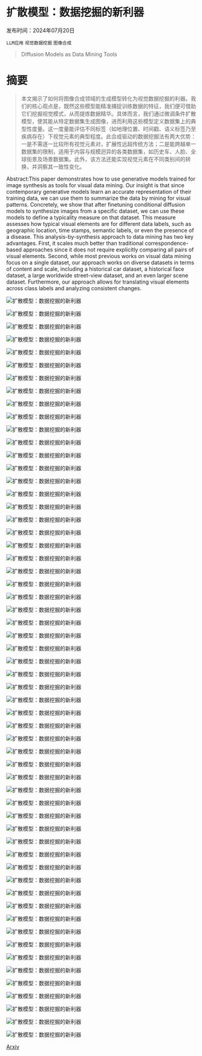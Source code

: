 # 扩散模型：数据挖掘的新利器

发布时间：2024年07月20日

`LLM应用` `视觉数据挖掘` `图像合成`

> Diffusion Models as Data Mining Tools

# 摘要

> 本文揭示了如何将图像合成领域的生成模型转化为视觉数据挖掘的利器。我们的核心观点是，既然这些模型能精准捕捉训练数据的特征，我们便可借助它们挖掘视觉模式，从而提炼数据精华。具体而言，我们通过微调条件扩散模型，使其能从特定数据集生成图像，进而利用这些模型定义数据集上的典型性度量。这一度量能评估不同标签（如地理位置、时间戳、语义标签乃至疾病存在）下视觉元素的典型程度。此合成驱动的数据挖掘法有两大优势：一是不需逐一比较所有视觉元素对，扩展性远超传统方法；二是能跨越单一数据集的限制，适用于内容与规模迥异的各类数据集，如历史车、人脸、全球街景及场景数据集。此外，该方法还能实现视觉元素在不同类别间的转换，并洞察其一致性变化。

> 
Abstract:This paper demonstrates how to use generative models trained for image synthesis as tools for visual data mining. Our insight is that since contemporary generative models learn an accurate representation of their training data, we can use them to summarize the data by mining for visual patterns. Concretely, we show that after finetuning conditional diffusion models to synthesize images from a specific dataset, we can use these models to define a typicality measure on that dataset. This measure assesses how typical visual elements are for different data labels, such as geographic location, time stamps, semantic labels, or even the presence of a disease. This analysis-by-synthesis approach to data mining has two key advantages. First, it scales much better than traditional correspondence-based approaches since it does not require explicitly comparing all pairs of visual elements. Second, while most previous works on visual data mining focus on a single dataset, our approach works on diverse datasets in terms of content and scale, including a historical car dataset, a historical face dataset, a large worldwide street-view dataset, and an even larger scene dataset. Furthermore, our approach allows for translating visual elements across class labels and analyzing consistent changes.
    

![扩散模型：数据挖掘的新利器](../../..//opt/data/Projects/HuggingArxiv/paper_images/2408.02752/Teaser.png)

![扩散模型：数据挖掘的新利器](../../..//opt/data/Projects/HuggingArxiv/paper_images/2408.02752/x1.png)

![扩散模型：数据挖掘的新利器](../../..//opt/data/Projects/HuggingArxiv/paper_images/2408.02752/x2.png)

![扩散模型：数据挖掘的新利器](../../..//opt/data/Projects/HuggingArxiv/paper_images/2408.02752/x3.png)

![扩散模型：数据挖掘的新利器](../../..//opt/data/Projects/HuggingArxiv/paper_images/2408.02752/x4.png)

![扩散模型：数据挖掘的新利器](../../..//opt/data/Projects/HuggingArxiv/paper_images/2408.02752/x5.png)

![扩散模型：数据挖掘的新利器](../../..//opt/data/Projects/HuggingArxiv/paper_images/2408.02752/x6.png)

![扩散模型：数据挖掘的新利器](../../..//opt/data/Projects/HuggingArxiv/paper_images/2408.02752/x7.png)

![扩散模型：数据挖掘的新利器](../../..//opt/data/Projects/HuggingArxiv/paper_images/2408.02752/x8.png)

![扩散模型：数据挖掘的新利器](../../..//opt/data/Projects/HuggingArxiv/paper_images/2408.02752/x9.png)

![扩散模型：数据挖掘的新利器](../../..//opt/data/Projects/HuggingArxiv/paper_images/2408.02752/x10.png)

![扩散模型：数据挖掘的新利器](../../..//opt/data/Projects/HuggingArxiv/paper_images/2408.02752/x11.png)

![扩散模型：数据挖掘的新利器](../../..//opt/data/Projects/HuggingArxiv/paper_images/2408.02752/x12.png)

![扩散模型：数据挖掘的新利器](../../..//opt/data/Projects/HuggingArxiv/paper_images/2408.02752/x13.png)

![扩散模型：数据挖掘的新利器](../../..//opt/data/Projects/HuggingArxiv/paper_images/2408.02752/x14.png)

![扩散模型：数据挖掘的新利器](../../..//opt/data/Projects/HuggingArxiv/paper_images/2408.02752/x15.png)

![扩散模型：数据挖掘的新利器](../../..//opt/data/Projects/HuggingArxiv/paper_images/2408.02752/x16.png)

![扩散模型：数据挖掘的新利器](../../..//opt/data/Projects/HuggingArxiv/paper_images/2408.02752/x17.png)

![扩散模型：数据挖掘的新利器](../../..//opt/data/Projects/HuggingArxiv/paper_images/2408.02752/x18.png)

![扩散模型：数据挖掘的新利器](../../..//opt/data/Projects/HuggingArxiv/paper_images/2408.02752/x19.png)

![扩散模型：数据挖掘的新利器](../../..//opt/data/Projects/HuggingArxiv/paper_images/2408.02752/x20.png)

![扩散模型：数据挖掘的新利器](../../..//opt/data/Projects/HuggingArxiv/paper_images/2408.02752/x21.png)

![扩散模型：数据挖掘的新利器](../../..//opt/data/Projects/HuggingArxiv/paper_images/2408.02752/x22.png)

![扩散模型：数据挖掘的新利器](../../..//opt/data/Projects/HuggingArxiv/paper_images/2408.02752/x23.png)

![扩散模型：数据挖掘的新利器](../../..//opt/data/Projects/HuggingArxiv/paper_images/2408.02752/x24.png)

![扩散模型：数据挖掘的新利器](../../..//opt/data/Projects/HuggingArxiv/paper_images/2408.02752/Frame_120.png)

![扩散模型：数据挖掘的新利器](../../..//opt/data/Projects/HuggingArxiv/paper_images/2408.02752/Frame_126.png)

![扩散模型：数据挖掘的新利器](../../..//opt/data/Projects/HuggingArxiv/paper_images/2408.02752/Group_1.png)

![扩散模型：数据挖掘的新利器](../../..//opt/data/Projects/HuggingArxiv/paper_images/2408.02752/1920__hard_limit_7__top_k_6__min_im_6_ranked.png)

![扩散模型：数据挖掘的新利器](../../..//opt/data/Projects/HuggingArxiv/paper_images/2408.02752/1930__hard_limit_7__top_k_6__min_im_6_ranked.png)

![扩散模型：数据挖掘的新利器](../../..//opt/data/Projects/HuggingArxiv/paper_images/2408.02752/1980__hard_limit_7__top_k_6__min_im_6_ranked.png)

![扩散模型：数据挖掘的新利器](../../..//opt/data/Projects/HuggingArxiv/paper_images/2408.02752/1920__hard_limit_7__top_k_6__min_im_6_ranked.png)

![扩散模型：数据挖掘的新利器](../../..//opt/data/Projects/HuggingArxiv/paper_images/2408.02752/1940__hard_limit_7__top_k_6__min_im_6_ranked.png)

![扩散模型：数据挖掘的新利器](../../..//opt/data/Projects/HuggingArxiv/paper_images/2408.02752/1950__hard_limit_7__top_k_6__min_im_6_ranked.png)

![扩散模型：数据挖掘的新利器](../../..//opt/data/Projects/HuggingArxiv/paper_images/2408.02752/x25.png)

![扩散模型：数据挖掘的新利器](../../..//opt/data/Projects/HuggingArxiv/paper_images/2408.02752/x26.png)

![扩散模型：数据挖掘的新利器](../../..//opt/data/Projects/HuggingArxiv/paper_images/2408.02752/x27.png)

![扩散模型：数据挖掘的新利器](../../..//opt/data/Projects/HuggingArxiv/paper_images/2408.02752/x28.png)

![扩散模型：数据挖掘的新利器](../../..//opt/data/Projects/HuggingArxiv/paper_images/2408.02752/x29.png)

![扩散模型：数据挖掘的新利器](../../..//opt/data/Projects/HuggingArxiv/paper_images/2408.02752/x30.png)

![扩散模型：数据挖掘的新利器](../../..//opt/data/Projects/HuggingArxiv/paper_images/2408.02752/x31.png)

![扩散模型：数据挖掘的新利器](../../..//opt/data/Projects/HuggingArxiv/paper_images/2408.02752/x32.png)

![扩散模型：数据挖掘的新利器](../../..//opt/data/Projects/HuggingArxiv/paper_images/2408.02752/x33.png)

![扩散模型：数据挖掘的新利器](../../..//opt/data/Projects/HuggingArxiv/paper_images/2408.02752/x34.png)

![扩散模型：数据挖掘的新利器](../../..//opt/data/Projects/HuggingArxiv/paper_images/2408.02752/x35.png)

![扩散模型：数据挖掘的新利器](../../..//opt/data/Projects/HuggingArxiv/paper_images/2408.02752/x36.png)

![扩散模型：数据挖掘的新利器](../../..//opt/data/Projects/HuggingArxiv/paper_images/2408.02752/mixed-faces.png)

![扩散模型：数据挖掘的新利器](../../..//opt/data/Projects/HuggingArxiv/paper_images/2408.02752/mixed-geo.png)

![扩散模型：数据挖掘的新利器](../../..//opt/data/Projects/HuggingArxiv/paper_images/2408.02752/artifacts-faces.png)

![扩散模型：数据挖掘的新利器](../../..//opt/data/Projects/HuggingArxiv/paper_images/2408.02752/artifacts-geo.png)

![扩散模型：数据挖掘的新利器](../../..//opt/data/Projects/HuggingArxiv/paper_images/2408.02752/cotypicality.png)

![扩散模型：数据挖掘的新利器](../../..//opt/data/Projects/HuggingArxiv/paper_images/2408.02752/Mass.png)

![扩散模型：数据挖掘的新利器](../../..//opt/data/Projects/HuggingArxiv/paper_images/2408.02752/Cardiomegaly.png)

![扩散模型：数据挖掘的新利器](../../..//opt/data/Projects/HuggingArxiv/paper_images/2408.02752/Nodule.png)

![扩散模型：数据挖掘的新利器](../../..//opt/data/Projects/HuggingArxiv/paper_images/2408.02752/Effusion.png)

![扩散模型：数据挖掘的新利器](../../..//opt/data/Projects/HuggingArxiv/paper_images/2408.02752/Atelectasis.png)

![扩散模型：数据挖掘的新利器](../../..//opt/data/Projects/HuggingArxiv/paper_images/2408.02752/Pneumonia.png)

![扩散模型：数据挖掘的新利器](../../..//opt/data/Projects/HuggingArxiv/paper_images/2408.02752/Pneumothorax.png)

[Arxiv](https://arxiv.org/pdf/2408.02752)